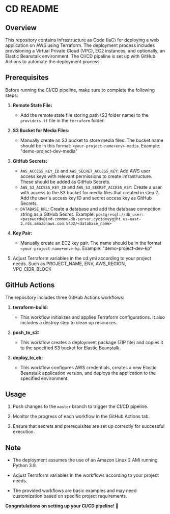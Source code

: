 # CD README

## Overview

This repository contains Infrastructure as Code (IaC) for deploying a web application on AWS using Terraform. The deployment process includes provisioning a Virtual Private Cloud (VPC), EC2 instances, and optionally, an Elastic Beanstalk environment. The CI/CD pipeline is set up with GitHub Actions to automate the deployment process.

## Prerequisites

Before running the CI/CD pipeline, make sure to complete the following steps:

1. **Remote State File:**
   - Add the remote state file storing path (S3 folder name) to the `providers.tf` file in the `terraform` folder.

2. **S3 Bucket for Media Files:**
   - Manually create an S3 bucket to store media files. The bucket name should be in this format: `<your-project-name+env>-media`. Example: "demo-project-dev-media"

3. **GitHub Secrets:**
   - `AWS_ACCESS_KEY_ID` and `AWS_SECRET_ACCESS_KEY`: Add AWS user access keys with relevant permissions to create infrastructure. These should be added as GitHub Secrets.
   - `AWS_S3_ACCESS_KEY_ID` and `AWS_S3_SECRET_ACCESS_KEY`: Create a user with access to the S3 bucket for media files that created in step 2. Add the user's access key ID and secret access key as GitHub Secrets.
   - `DATABASE_URL`: Create a database and add the database connection string as a GitHub Secret. Example: `postgresql://db_user:<password>@ixd-common-db-server.cycideyygjht.us-east-2.rds.amazonaws.com:5432/<database_name>`

4. **Key Pair:**
   - Manually create an EC2 key pair. The name should be in the format `<your-project-name+env>-kp`. Example: "demo-project-dev-kp"

5. Adjust Terraform variables in the cd.yml according to your project needs. Such as PROJECT_NAME, ENV, AWS_REGION, VPC_CIDR_BLOCK


## GitHub Actions

The repository includes three GitHub Actions workflows:

1. **terraform-build:**
   - This workflow initializes and applies Terraform configurations. It also includes a destroy step to clean up resources.

2. **push_to_s3:**
   - This workflow creates a deployment package (ZIP file) and copies it to the specified S3 bucket for Elastic Beanstalk.

3. **deploy_to_eb:**
   - This workflow configures AWS credentials, creates a new Elastic Beanstalk application version, and deploys the application to the specified environment.

## Usage

1. Push changes to the `master` branch to trigger the CI/CD pipeline.

2. Monitor the progress of each workflow in the GitHub Actions tab.

3. Ensure that secrets and prerequisites are set up correctly for successful execution.

## Note

- The deployment assumes the use of an Amazon Linux 2 AMI running Python 3.9.

- Adjust Terraform variables in the workflows according to your project needs.

- The provided workflows are basic examples and may need customization based on specific project requirements.

**Congratulations on setting up your CI/CD pipeline! 🚀**
